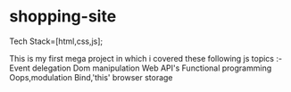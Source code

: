 # shopping-site
Tech Stack=[html,css,js];

This is my first mega project in which i covered these following js topics :-
Event delegation
Dom manipulation
Web API's
Functional programming
Oops,modulation
Bind,'this'
browser storage
